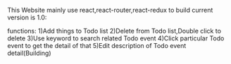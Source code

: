 This Website mainly use react,react-router,react-redux to build
current version is 1.0:

functions:
1)Add things to Todo list
2)Delete from Todo list,Double click to delete
3)Use keyword to search related Todo event
4)Click particular Todo event to get the detail of that
5)Edit description of Todo event detail(Building)
